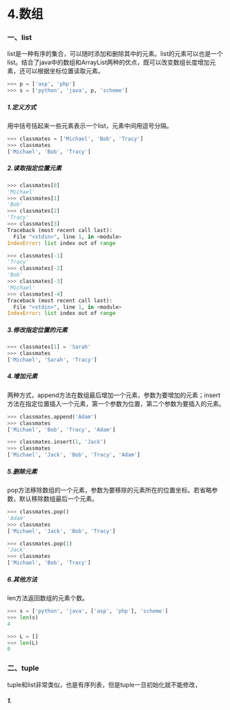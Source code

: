 # 4.数组

### 一、list

list是一种有序的集合，可以随时添加和删除其中的元素。list的元素可以也是一个list。结合了java中的数组和ArrayList两种的优点，既可以改变数组长度增加元素，还可以根据坐标位置读取元素。

```py
>>> p = ['asp', 'php']
>>> s = ['python', 'java', p, 'scheme']
```

##### 1.定义方式

用中括号括起来一些元素表示一个list，元素中间用逗号分隔。

```py
>>> classmates = ['Michael', 'Bob', 'Tracy']
>>> classmates
['Michael', 'Bob', 'Tracy']
```

##### 2.读取指定位置元素

```py
>>> classmates[0]
'Michael'
>>> classmates[1]
'Bob'
>>> classmates[2]
'Tracy'
>>> classmates[3]
Traceback (most recent call last):
  File "<stdin>", line 1, in <module>
IndexError: list index out of range

>>> classmates[-1]
'Tracy'
>>> classmates[-2]
'Bob'
>>> classmates[-3]
'Michael'
>>> classmates[-4]
Traceback (most recent call last):
  File "<stdin>", line 1, in <module>
IndexError: list index out of range
```

##### 3.修改指定位置的元素

```py
>>> classmates[1] = 'Sarah'
>>> classmates
['Michael', 'Sarah', 'Tracy']
```

##### 4.增加元素

两种方式，append方法在数组最后增加一个元素，参数为要增加的元素；insert方法在指定位置插入一个元素，第一个参数为位置，第二个参数为要插入的元素。

```py
>>> classmates.append('Adam')
>>> classmates
['Michael', 'Bob', 'Tracy', 'Adam']

>>> classmates.insert(1, 'Jack')
>>> classmates
['Michael', 'Jack', 'Bob', 'Tracy', 'Adam']
```

##### 5.删除元素

pop方法移除数组的一个元素，参数为要移除的元素所在的位置坐标。若省略参数，默认移除数组最后一个元素。

```py
>>> classmates.pop()
'Adam'
>>> classmates
['Michael', 'Jack', 'Bob', 'Tracy']

>>> classmates.pop(1)
'Jack'
>>> classmates
['Michael', 'Bob', 'Tracy']
```

##### 6.其他方法

len方法返回数组的元素个数。

```py
>>> s = ['python', 'java', ['asp', 'php'], 'scheme']
>>> len(s)
4

>>> L = []
>>> len(L)
0
```

### 二、tuple

tuple和list非常类似，也是有序列表，但是tuple一旦初始化就不能修改，

##### 1.



